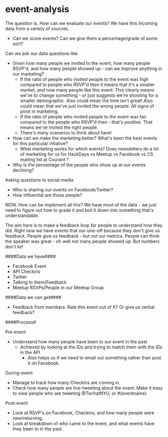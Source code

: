 # event-analysis

The question is. How can we evaluate our events? We have this incoming data from a variety of sources. 

- Can we score events? Can we give them a percentage/grade of some sort?

Can we ask our data questions like

- Given how many people we invited to the event, how many people RSVP'd, and how many people showed up - can we improve anything in our marketing?
  - If the ratio of people who invited people to the event was high compared to people who RSVP'd then it means that it's a smaller market, and now many people like this event. This clearly means we've to change something - or just suggests we're shooting for a smaller demographic. Also could mean the time isn't great! Also could mean that we've just invited the wrong people. All signs of pivot in marketing.
  - If the ratio of people who invited people to the event was fair compared to the people who RSVP'd then - that's positive. That means we've invited the right people.
  - There's many scenerios to think about here!
- How can we make the marketing better? What's been the best events for this particular intiative? 
  - What marketing works for which events? Does newsletters do a lot of marketing for us for HackDays vs Meetup vs Facebook vs CS mailing list at Courant ?
- Why is the percentage of the people who show up at our events declining?

Asking questions to social media

- Who is sharing our events on Facebook/Twitter?
- How influential are those people?

NOW. How can be implement all this? We have most of the data - we just need to figure out how to grade it and boil it down into something that's understandable.

The aim here is to make a feedback loop for people to understand how they did. Right now we have events that our one-off because they don't give us feedback. People give us feedback - but not our metrics. People can think the speaker was great - oh well not many people showed up. But numbers don't lie!

####Data we have####

- Facebook Event
- API Checkins
- Twitter
- Talking to them/Feedback
- Meetup RSVPs/People in our Meetup Group


####Data we can get####

- Feedback from members. Rate this event out of X? Or give us verbal feedback?

####Process#

Pre-event

- Understand how many people have been to our event in the past
  - Achieved by looking at the IDs and trying to match them with the IDs in the API
    - Also helps us if we need to email out something rather than post it on Facebook.

During-event

- Manage to track how many Checkins are coming in. 
- Check how many people are live-tweeting about the event. Make it easy to view people who are tweeting @TechatNYU, or #{eventname}

Post-event

- Look at RSVP's on Facebook, Checkins, and how many people were new/returning.
- Look at breakdown of who came to the event, and what events have they been to in the past.
